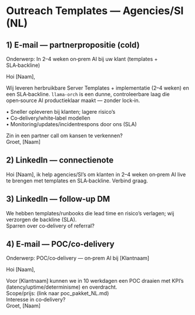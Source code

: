 # Outreach Templates — Agencies/SI (NL)

## 1) E‑mail — partnerpropositie (cold)
Onderwerp: In 2–4 weken on‑prem AI bij uw klant (templates + SLA‑backline)

Hoi [Naam],

Wij leveren herbruikbare Server Templates + implementatie (2–4 weken) en een SLA‑backline. `llama‑orch` is een dunne, controleerbare laag die open‑source AI productieklaar maakt — zonder lock‑in.

• Sneller opleveren bij klanten; lagere risico’s  
• Co‑delivery/white‑label modellen  
• Monitoring/updates/incidentrespons door ons (SLA)

Zin in een partner call om kansen te verkennen?  
Groet, [Naam]

## 2) LinkedIn — connectienote
Hoi [Naam], ik help agencies/SI’s om klanten in 2–4 weken on‑prem AI live te brengen met templates en SLA‑backline. Verbind graag.

## 3) LinkedIn — follow‑up DM
We hebben templates/runbooks die lead time en risico’s verlagen; wij verzorgen de backline (SLA).  
Sparren over co‑delivery of referral?

## 4) E‑mail — POC/co‑delivery
Onderwerp: POC/co‑delivery — on‑prem AI bij [Klantnaam]

Hoi [Naam],

Voor [Klantnaam] kunnen we in 10 werkdagen een POC draaien met KPI’s (latency/uptime/determinisme) en overdracht.  
Scope/prijs: (link naar poc_pakket_NL.md)  
Interesse in co‑delivery?  
Groet, [Naam]

